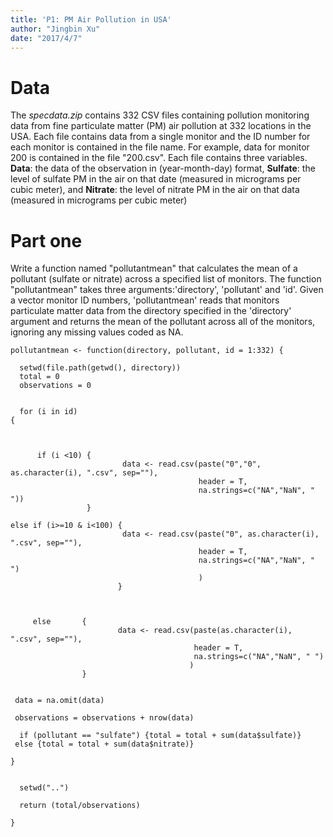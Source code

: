 ```yaml
---
title: 'P1: PM Air Pollution in USA'
author: "Jingbin Xu"
date: "2017/4/7"
---
```


# Data
The *specdata.zip* contains 332 CSV files containing pollution monitoring data from fine particulate matter (PM) air pollution at 332 locations in the USA. Each file contains data from a single monitor and the ID number for each monitor is contained in the file name. For example, data for monitor 200 is contained in the file "200.csv". Each file contains three variables. **Data**: the data of the observation in (year-month-day) format, **Sulfate**: the level of sulfate PM in the air on that date (measured in micrograms per cubic meter), and **Nitrate**: the level of nitrate PM in the air on that data (measured in micrograms per cubic meter)

# Part one
Write a function named "pollutantmean" that calculates the mean of a pollutant (sulfate or nitrate) across a specified list of monitors. The function "pollutantmean" takes three arguments:'directory', 'pollutant' and 'id'. Given a vector monitor ID numbers, 'pollutantmean' reads that monitors particulate matter data from the directory specified in the 'directory' argument and returns the mean of the pollutant across all of the monitors, ignoring any missing values coded as NA.
```{r setup, include=FALSE}
pollutantmean <- function(directory, pollutant, id = 1:332) {
  
  setwd(file.path(getwd(), directory)) 
  total = 0                         
  observations = 0                
  

  for (i in id)
{
    
    
    
      if (i <10) { 
                         data <- read.csv(paste("0","0", as.character(i), ".csv", sep=""),  
                                          header = T, 
                                          na.strings=c("NA","NaN", " "))
                 }
      
else if (i>=10 & i<100) { 
                         data <- read.csv(paste("0", as.character(i), ".csv", sep=""),  
                                          header = T, 
                                          na.strings=c("NA","NaN", " ") 
                                          )
                        }
                     
       

     else       { 
                        data <- read.csv(paste(as.character(i), ".csv", sep=""),     
                                         header = T, 
                                         na.strings=c("NA","NaN", " ") 
                                        )
                }
  
  
 data = na.omit(data)    

 observations = observations + nrow(data)
 
  if (pollutant == "sulfate") {total = total + sum(data$sulfate)}
 else {total = total + sum(data$nitrate)}

}
  

  setwd("..")

  return (total/observations)

}
```
